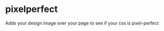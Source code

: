 pixelperfect
============

Adds your design image over your page to see if your css is pixel-perfect